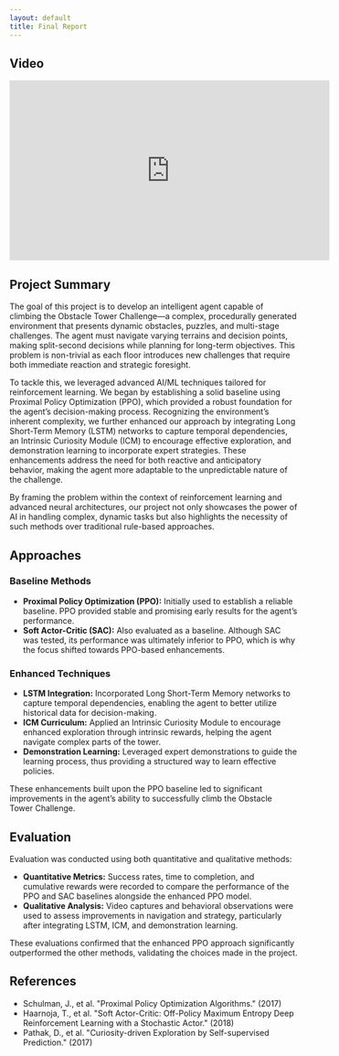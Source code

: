 ```yaml
---
layout: default
title: Final Report
---
```


## Video
<!-- Embed your project video here. The video should be under three minutes, at least 720p, and include a brief problem description, baseline performance, and your best run demonstration. -->
<iframe width="560" height="315" src="https://www.youtube.com/embed/YOUR_VIDEO_ID" frameborder="0" allowfullscreen></iframe>

## Project Summary

The goal of this project is to develop an intelligent agent capable of climbing the Obstacle Tower Challenge—a complex, procedurally generated environment that presents dynamic obstacles, puzzles, and multi-stage challenges. The agent must navigate varying terrains and decision points, making split-second decisions while planning for long-term objectives. This problem is non-trivial as each floor introduces new challenges that require both immediate reaction and strategic foresight.

To tackle this, we leveraged advanced AI/ML techniques tailored for reinforcement learning. We began by establishing a solid baseline using Proximal Policy Optimization (PPO), which provided a robust foundation for the agent’s decision-making process. Recognizing the environment’s inherent complexity, we further enhanced our approach by integrating Long Short-Term Memory (LSTM) networks to capture temporal dependencies, an Intrinsic Curiosity Module (ICM) to encourage effective exploration, and demonstration learning to incorporate expert strategies. These enhancements address the need for both reactive and anticipatory behavior, making the agent more adaptable to the unpredictable nature of the challenge.

By framing the problem within the context of reinforcement learning and advanced neural architectures, our project not only showcases the power of AI in handling complex, dynamic tasks but also highlights the necessity of such methods over traditional rule-based approaches.


## Approaches
### Baseline Methods
- **Proximal Policy Optimization (PPO):** Initially used to establish a reliable baseline. PPO provided stable and promising early results for the agent’s performance.
- **Soft Actor-Critic (SAC):** Also evaluated as a baseline. Although SAC was tested, its performance was ultimately inferior to PPO, which is why the focus shifted towards PPO-based enhancements.

### Enhanced Techniques
- **LSTM Integration:** Incorporated Long Short-Term Memory networks to capture temporal dependencies, enabling the agent to better utilize historical data for decision-making.
- **ICM Curriculum:** Applied an Intrinsic Curiosity Module to encourage enhanced exploration through intrinsic rewards, helping the agent navigate complex parts of the tower.
- **Demonstration Learning:** Leveraged expert demonstrations to guide the learning process, thus providing a structured way to learn effective policies.

These enhancements built upon the PPO baseline led to significant improvements in the agent’s ability to successfully climb the Obstacle Tower Challenge.

## Evaluation
Evaluation was conducted using both quantitative and qualitative methods:
- **Quantitative Metrics:** Success rates, time to completion, and cumulative rewards were recorded to compare the performance of the PPO and SAC baselines alongside the enhanced PPO model.
- **Qualitative Analysis:** Video captures and behavioral observations were used to assess improvements in navigation and strategy, particularly after integrating LSTM, ICM, and demonstration learning.

These evaluations confirmed that the enhanced PPO approach significantly outperformed the other methods, validating the choices made in the project.

## References
- Schulman, J., et al. "Proximal Policy Optimization Algorithms." (2017)
- Haarnoja, T., et al. "Soft Actor-Critic: Off-Policy Maximum Entropy Deep Reinforcement Learning with a Stochastic Actor." (2018)
- Pathak, D., et al. "Curiosity-driven Exploration by Self-supervised Prediction." (2017)
